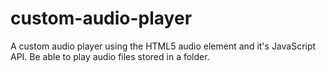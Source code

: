# custom-audio-player
 A custom audio player using the HTML5 audio element and it's JavaScript API.  Be able to play audio files stored in a folder.
